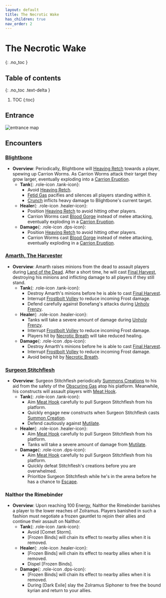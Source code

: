 ```yaml
---
layout: default
title: The Necrotic Wake
has_children: true
nav_order: 2
---
```


# The Necrotic Wake
{: .no_toc }

## Table of contents
{: .no_toc .text-delta }

1. TOC
{:toc}

## Entrance

![entrance map](https://wow.zamimg.com/images/wow/maps/beta/original/10534.jpg?36216)

## Encounters

### [Blightbone](The_Necrotic_Wake/Blightbone.html)

- **Overview**: Periodically, Blightbone will [Heaving Retch](The_Necrotic_Wake/Blightbone.html#heaving-retch) towards a player, spewing up Carrion Worms.
As Carrion Worms attack their target they grow larger, eventually exploding into a [Carrion Eruption](The_Necrotic_Wake/Blightbone.html#carrion-eruption).
  - **Tank**{: .role-icon .tank-icon}:
    - Avoid [Heaving Retch](The_Necrotic_Wake/Blightbone.html#heaving-retch).
    - [Fetid Gas](The_Necrotic_Wake/Blightbone.html#fetid-gas) pacifies and silences all players standing within it.
    - [Crunch](The_Necrotic_Wake/Blightbone.html#crunch) inflicts heavy damage to Blightbone's current target.
  - **Healer**{: .role-icon .healer-icon}:
    - Position [Heaving Retch](The_Necrotic_Wake/Blightbone.html#heaving-retch) to avoid hitting other players.
    - Carrion Worms cast [Blood Gorge](The_Necrotic_Wake/Blightbone.html#blood-gorge) instead of melee attacking, eventually exploding in a [Carrion Eruption](The_Necrotic_Wake/Blightbone.html#carrion-eruption).
  - **Damage**{: .role-icon .dps-icon}:
    - Position [Heaving Retch](The_Necrotic_Wake/Blightbone.html#heaving-retch) to avoid hitting other players.
    - Carrion Worms cast [Blood Gorge](The_Necrotic_Wake/Blightbone.html#blood-gorge) instead of melee attacking, eventually exploding in a [Carrion Eruption](The_Necrotic_Wake/Blightbone.html#carrion-eruption).

### [Amarth, The Harvester](The_Necrotic_Wake/Amarth_The_Harvester.html)

- **Overview**: Amarth raises minions from the dead to assault players during [Land of the Dead](The_Necrotic_Wake/Amarth_The_Harvester.html#land-of-the-dead). After a short time, he will cast [Final Harvest](The_Necrotic_Wake/Amarth_The_Harvester.html#final-harvest), destroying his minions and inflicting damage to all players if they still stand.
  - **Tank**{: .role-icon .tank-icon}:
    - Destroy Amarth's minions before he is able to cast [Final Harvest](The_Necrotic_Wake/Amarth_The_Harvester.html#final-harvest).
    - Interrupt [Frostbolt Volley](The_Necrotic_Wake/Amarth_The_Harvester.html#land-of-the-dead) to reduce incoming Frost damage.
    - Defend carefully against Bonefang's attacks during [Unholy Frenzy](The_Necrotic_Wake/Amarth_The_Harvester.html#unholy-frenzy).
  - **Healer**{: .role-icon .healer-icon}:
    - Tanks will take a severe amount of damage during [Unholy Frenzy](The_Necrotic_Wake/Amarth_The_Harvester.html#unholy-frenzy).
    - Interrupt [Frostbolt Volley](The_Necrotic_Wake/Amarth_The_Harvester.html#land-of-the-dead) to reduce incoming Frost damage.
    - Players hit by [Necrotic Breath](The_Necrotic_Wake/Amarth_The_Harvester.html#necrotic-breath) will take reduced healing.
  - **Damage**{: .role-icon .dps-icon}:
    - Destroy Amarth's minions before he is able to cast [Final Harvest](The_Necrotic_Wake/Amarth_The_Harvester.html#final-harvest).
    - Interrupt [Frostbolt Volley](The_Necrotic_Wake/Amarth_The_Harvester.html#land-of-the-dead) to reduce incoming Frost damage.
    - Avoid being hit by [Necrotic Breath](The_Necrotic_Wake/Amarth_The_Harvester.html#necrotic-breath).

### [Surgeon Stitchflesh](The_Necrotic_Wake/Surgeon_Stitchflesh.html)


- **Overview**: Surgeon Stitchflesh periodically [Summons Creations](The_Necrotic_Wake/Surgeon_Stitchflesh.html#awaken-creation) to his aid from the safety of the [Obscuring Gas](The_Necrotic_Wake/Surgeon_Stitchflesh.html#noxious-fog) atop his platform. Meanwhile, his constructs will assault players with [Meat Hook](The_Necrotic_Wake/Surgeon_Stitchflesh.html#awaken-creation).
  - **Tank**{: .role-icon .tank-icon}:
    - Aim [Meat Hook](The_Necrotic_Wake/Surgeon_Stitchflesh.html#awaken-creation) carefully to pull Surgeon Stitchflesh from his platform.
    - Quickly engage new constructs when Surgeon Stitchflesh casts [Summon Creation](The_Necrotic_Wake/Surgeon_Stitchflesh.html#awaken-creation).
    - Defend cautiously against [Mutilate](The_Necrotic_Wake/Surgeon_Stitchflesh.html#awaken-creation).
  - **Healer**{: .role-icon .healer-icon}:
    - Aim [Meat Hook](The_Necrotic_Wake/Surgeon_Stitchflesh.html#awaken-creation) carefully to pull Surgeon Stitchflesh from his platform.
    - Tanks will take a severe amount of damage from [Mutilate](The_Necrotic_Wake/Surgeon_Stitchflesh.html#awaken-creation).
  - **Damage**{: .role-icon .dps-icon}:
    - Aim [Meat Hook](The_Necrotic_Wake/Surgeon_Stitchflesh.html#awaken-creation) carefully to pull Surgeon Stitchflesh from his platform.
    - Quickly defeat Stitchflesh's creations before you are overwhelmed.
    - Prioritize Surgeon Stitchflesh while he's in the arena before he has a chance to [Escape](The_Necrotic_Wake/Surgeon_Stitchflesh.html#escape).

### Nalthor the Rimebinder


- **Overview**: Upon reaching 100 Energy, Nalthor the Rimebinder banishes a player to the lower reaches of Zolramus. Players banished in such a fashion must negotiate a frozen gauntlet to rejoin their allies and continue their assault on Nalthor.
  - **Tank**{: .role-icon .tank-icon}:
    - Avoid [Comet Storm].
    - [Frozen Binds] will chain its effect to nearby allies when it is removed.
  - **Healer**{: .role-icon .healer-icon}:
    - [Frozen Binds] will chain its effect to nearby allies when it is removed.
    - Dispel [Frozen Binds].
  - **Damage**{: .role-icon .dps-icon}:
    - [Frozen Binds] will chain its effect to nearby allies when it is removed.
    - During [Dark Exile] slay the Zolramus Siphoner to free the bound kyrian and return to your allies.



